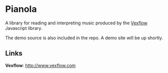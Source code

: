Pianola
=======

A library for reading and interpreting music produced by the [Vexflow](http://github.com/0xfe/vexflow "Vexflow") Javascript library.

The demo source is also included in the repo. A demo site will be up shortly.

Links
-----

**Vexflow**: http://www.vexflow.com

